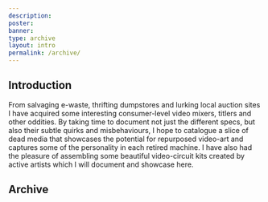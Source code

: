 ```yaml
---
description:
poster:
banner:
type: archive
layout: intro
permalink: /archive/
---
```


## Introduction

From salvaging e-waste, thrifting dumpstores and lurking local auction sites I have  acquired some interesting consumer-level video mixers, titlers and other oddities. By taking time to document not just the different specs, but also their subtle quirks and misbehaviours, I hope to catalogue a slice of dead media that showcases the potential for repurposed video-art and captures some of the personality in each retired machine. I have also had the pleasure of assembling some beautiful video-circuit kits created by active artists which I will document and showcase here.

## Archive